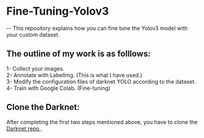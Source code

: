 # Fine-Tuning-Yolov3

-- This repository explains how you can fine tune the Yolov3 model with your custom dataset. 

## The outline of my work is as folllows: 
  1- Collect your images. <br />
  2- Annotate with LabelImg. (This is what I have used.)<br />
  3- Modify the configuration files of darknet YOLO according to the dataset. <br /> 
  4- Train with Google Colab. (Fine-tuning)
## Clone the Darknet: 
  After completing the first two steps mentioned above, you have to clone the [Darknet repo ](https://github.com/pjreddie/darknet) .
